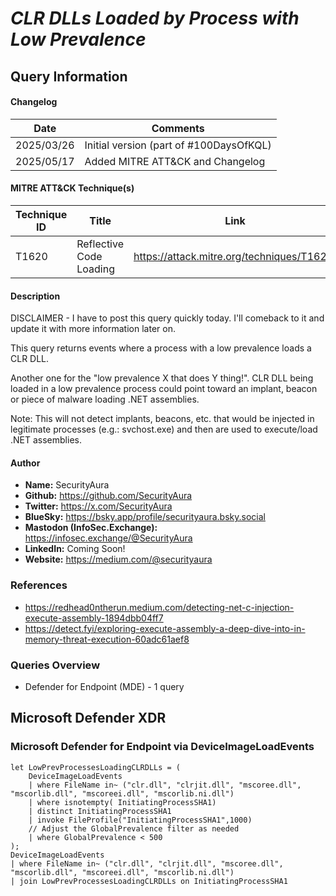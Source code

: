 # *CLR DLLs Loaded by Process with Low Prevalence*

## Query Information

#### Changelog

| Date | Comments |
|---|---|
| 2025/03/26 | Initial version (part of #100DaysOfKQL) |
| 2025/05/17 | Added MITRE ATT&CK and Changelog |

#### MITRE ATT&CK Technique(s)

| Technique ID | Title    | Link    |
| ---  | --- | --- |
| T1620 | Reflective Code Loading | https://attack.mitre.org/techniques/T1620/ |

#### Description

DISCLAIMER - I have to post this query quickly today. I'll comeback to it and update it with more information later on.

This query returns events where a process with a low prevalence loads a CLR DLL.

Another one for the "low prevalence X that does Y thing!". CLR DLL being loaded in a low prevalence process could point toward an implant, beacon or piece of malware loading .NET assemblies.

Note: This will not detect implants, beacons, etc. that would be injected in legitimate processes (e.g.: svchost.exe) and then are used to execute/load .NET assemblies.

#### Author <Optional>
- **Name:** SecurityAura
- **Github:** https://github.com/SecurityAura
- **Twitter:** https://x.com/SecurityAura
- **BlueSky:** https://bsky.app/profile/securityaura.bsky.social
- **Mastodon (InfoSec.Exchange):** https://infosec.exchange/@SecurityAura
- **LinkedIn:** Coming Soon!
- **Website:** https://medium.com/@securityaura

### References ###

- https://redhead0ntherun.medium.com/detecting-net-c-injection-execute-assembly-1894dbb04ff7
- https://detect.fyi/exploring-execute-assembly-a-deep-dive-into-in-memory-threat-execution-60adc61aef8

### Queries Overview ###

- Defender for Endpoint (MDE) - 1 query

## Microsoft Defender XDR ##
### Microsoft Defender for Endpoint via DeviceImageLoadEvents ###
```KQL
let LowPrevProcessesLoadingCLRDLLs = (
    DeviceImageLoadEvents
    | where FileName in~ ("clr.dll", "clrjit.dll", "mscoree.dll", "mscorlib.dll", "mscoreei.dll", "mscorlib.ni.dll")
    | where isnotempty( InitiatingProcessSHA1)
    | distinct InitiatingProcessSHA1
    | invoke FileProfile("InitiatingProcessSHA1",1000)
    // Adjust the GlobalPrevalence filter as needed
    | where GlobalPrevalence < 500
);
DeviceImageLoadEvents
| where FileName in~ ("clr.dll", "clrjit.dll", "mscoree.dll", "mscorlib.dll", "mscoreei.dll", "mscorlib.ni.dll")
| join LowPrevProcessesLoadingCLRDLLs on InitiatingProcessSHA1
```
